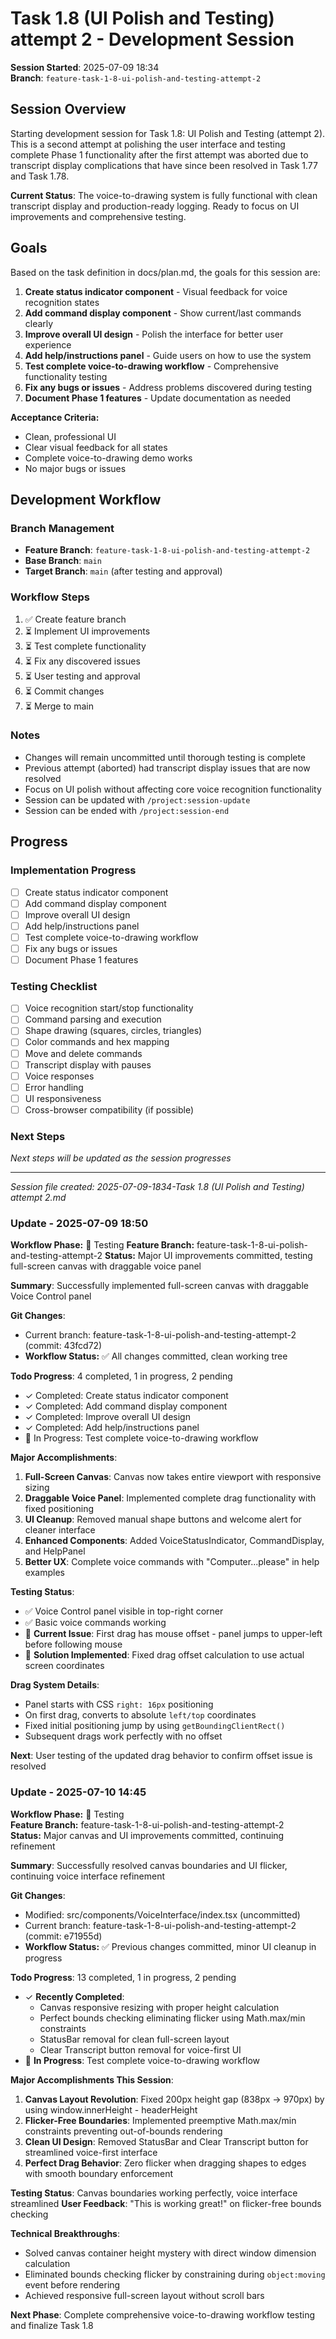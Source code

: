 # Task 1.8 (UI Polish and Testing) attempt 2 - Development Session

**Session Started**: 2025-07-09 18:34  
**Branch**: `feature-task-1-8-ui-polish-and-testing-attempt-2`

## Session Overview

Starting development session for Task 1.8: UI Polish and Testing (attempt 2). This is a second attempt at polishing the user interface and testing complete Phase 1 functionality after the first attempt was aborted due to transcript display complications that have since been resolved in Task 1.77 and Task 1.78.

**Current Status**: The voice-to-drawing system is fully functional with clean transcript display and production-ready logging. Ready to focus on UI improvements and comprehensive testing.

## Goals

Based on the task definition in docs/plan.md, the goals for this session are:

1. **Create status indicator component** - Visual feedback for voice recognition states
2. **Add command display component** - Show current/last commands clearly
3. **Improve overall UI design** - Polish the interface for better user experience
4. **Add help/instructions panel** - Guide users on how to use the system
5. **Test complete voice-to-drawing workflow** - Comprehensive functionality testing
6. **Fix any bugs or issues** - Address problems discovered during testing
7. **Document Phase 1 features** - Update documentation as needed

**Acceptance Criteria:**
- Clean, professional UI
- Clear visual feedback for all states
- Complete voice-to-drawing demo works
- No major bugs or issues

## Development Workflow

### Branch Management
- **Feature Branch**: `feature-task-1-8-ui-polish-and-testing-attempt-2`
- **Base Branch**: `main`
- **Target Branch**: `main` (after testing and approval)

### Workflow Steps
1. ✅ Create feature branch
2. ⏳ Implement UI improvements
3. ⏳ Test complete functionality
4. ⏳ Fix any discovered issues
5. ⏳ User testing and approval
6. ⏳ Commit changes
7. ⏳ Merge to main

### Notes
- Changes will remain uncommitted until thorough testing is complete
- Previous attempt (aborted) had transcript display issues that are now resolved
- Focus on UI polish without affecting core voice recognition functionality
- Session can be updated with `/project:session-update`
- Session can be ended with `/project:session-end`

## Progress

### Implementation Progress
- [ ] Create status indicator component
- [ ] Add command display component
- [ ] Improve overall UI design
- [ ] Add help/instructions panel
- [ ] Test complete voice-to-drawing workflow
- [ ] Fix any bugs or issues
- [ ] Document Phase 1 features

### Testing Checklist
- [ ] Voice recognition start/stop functionality
- [ ] Command parsing and execution
- [ ] Shape drawing (squares, circles, triangles)
- [ ] Color commands and hex mapping
- [ ] Move and delete commands
- [ ] Transcript display with pauses
- [ ] Voice responses
- [ ] Error handling
- [ ] UI responsiveness
- [ ] Cross-browser compatibility (if possible)

### Next Steps
*Next steps will be updated as the session progresses*

---

*Session file created: 2025-07-09-1834-Task 1.8 (UI Polish and Testing) attempt 2.md*

### Update - 2025-07-09 18:50

**Workflow Phase:** 🧪 Testing
**Feature Branch:** feature-task-1-8-ui-polish-and-testing-attempt-2
**Status:** Major UI improvements committed, testing full-screen canvas with draggable voice panel

**Summary**: Successfully implemented full-screen canvas with draggable Voice Control panel

**Git Changes**:
- Current branch: feature-task-1-8-ui-polish-and-testing-attempt-2 (commit: 43fcd72)
- **Workflow Status:** ✅ All changes committed, clean working tree

**Todo Progress**: 4 completed, 1 in progress, 2 pending
- ✓ Completed: Create status indicator component
- ✓ Completed: Add command display component  
- ✓ Completed: Improve overall UI design
- ✓ Completed: Add help/instructions panel
- 🔄 In Progress: Test complete voice-to-drawing workflow

**Major Accomplishments**:
1. **Full-Screen Canvas**: Canvas now takes entire viewport with responsive sizing
2. **Draggable Voice Panel**: Implemented complete drag functionality with fixed positioning
3. **UI Cleanup**: Removed manual shape buttons and welcome alert for cleaner interface
4. **Enhanced Components**: Added VoiceStatusIndicator, CommandDisplay, and HelpPanel
5. **Better UX**: Complete voice commands with "Computer...please" in help examples

**Testing Status**: 
- ✅ Voice Control panel visible in top-right corner
- ✅ Basic voice commands working
- 🔧 **Current Issue**: First drag has mouse offset - panel jumps to upper-left before following mouse
- 🔧 **Solution Implemented**: Fixed drag offset calculation to use actual screen coordinates

**Drag System Details**:
- Panel starts with CSS `right: 16px` positioning
- On first drag, converts to absolute `left/top` coordinates
- Fixed initial positioning jump by using `getBoundingClientRect()` 
- Subsequent drags work perfectly with no offset

**Next**: User testing of the updated drag behavior to confirm offset issue is resolved

### Update - 2025-07-10 14:45

**Workflow Phase:** 🧪 Testing  
**Feature Branch:** feature-task-1-8-ui-polish-and-testing-attempt-2  
**Status:** Major canvas and UI improvements committed, continuing refinement

**Summary**: Successfully resolved canvas boundaries and UI flicker, continuing voice interface refinement

**Git Changes**:
- Modified: src/components/VoiceInterface/index.tsx (uncommitted)
- Current branch: feature-task-1-8-ui-polish-and-testing-attempt-2 (commit: e71955d)
- **Workflow Status:** ✅ Previous changes committed, minor UI cleanup in progress

**Todo Progress**: 13 completed, 1 in progress, 2 pending
- ✓ **Recently Completed**: 
  - Canvas responsive resizing with proper height calculation
  - Perfect bounds checking eliminating flicker using Math.max/min constraints
  - StatusBar removal for clean full-screen layout
  - Clear Transcript button removal for voice-first UI
- 🔄 **In Progress**: Test complete voice-to-drawing workflow

**Major Accomplishments This Session**:
1. **Canvas Layout Revolution**: Fixed 200px height gap (838px → 970px) by using window.innerHeight - headerHeight
2. **Flicker-Free Boundaries**: Implemented preemptive Math.max/min constraints preventing out-of-bounds rendering
3. **Clean UI Design**: Removed StatusBar and Clear Transcript button for streamlined voice-first interface
4. **Perfect Drag Behavior**: Zero flicker when dragging shapes to edges with smooth boundary enforcement

**Testing Status**: Canvas boundaries working perfectly, voice interface streamlined
**User Feedback**: "This is working great!" on flicker-free bounds checking

**Technical Breakthroughs**:
- Solved canvas container height mystery with direct window dimension calculation
- Eliminated bounds checking flicker by constraining during `object:moving` event before rendering
- Achieved responsive full-screen layout without scroll bars

**Next Phase**: Complete comprehensive voice-to-drawing workflow testing and finalize Task 1.8
